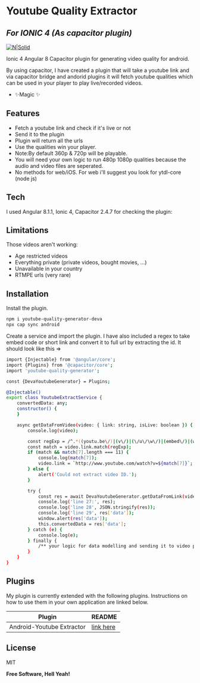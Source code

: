 # Youtube Quality Extractor
## _For IONIC 4 (As capacitor plugin)_

[![N|Solid](https://cldup.com/dTxpPi9lDf.thumb.png)](https://nodesource.com/products/nsolid)

Ionic 4 Angular 8 Capacitor plugin for generating video quality for android.

By using capacitor, I have created a plugin that will take a youtube link and via capacitor bridge and andorid plugins it will fetch youtube qualities which can be used in your player to play live/recorded videos.

- ✨Magic ✨

## Features

- Fetch a youtube link and check if it's live or not
- Send it to the plugin
- Plugin will return all the urls
- Use the qualities win your player.
- Note:By default 360p & 720p will be playable.
- You will need your own logic to run 480p 1080p qualities because the audio and video files are seperated.
- No methods for web/iOS. For web i'll suggest you look for ytdl-core (node js)


## Tech

I used Angular 8.1.1, Ionic 4, Capacitor 2.4.7 for checking the plugin:

## Limitations
Those videos aren't working:

- Age restricted videos
- Everything private (private videos, bought movies, ...)
- Unavailable in your country
- RTMPE urls (very rare)

## Installation


Install the plugin.

```sh
npm i youtube-quality-generator-deva
npx cap sync android
```

Create a service and import the plugin. I have also included a regex to take embed code or short link and convert it to full url by extracting the id. It should look like this =>

```sh
import {Injectable} from '@angular/core';
import {Plugins} from '@capacitor/core';
import 'youtube-quality-generator';

const {DevaYoutubeGenerator} = Plugins;

@Injectable()
export class YoutubeExtractService {
    convertedData: any;
    constructor() {
    }

    async getDataFromVideo(video: { link: string, isLive: boolean }) {
        console.log(video);

        const regExp = /^.*((youtu.be\/)|(v\/)|(\/u\/\w\/)|(embed\/)|(watch\?))\??v?=?([^#\&\?]*).*/;
        const match = video.link.match(regExp);
        if (match && match[7].length === 11) {
            console.log(match[7]);
            video.link = `http://www.youtube.com/watch?v=${match[7]}`;
        } else {
            alert('Could not extract video ID.');
        }

        try {
            const res = await DevaYoutubeGenerator.getDataFromLink(video);
            console.log('line 27:', res);
            console.log('line 28', JSON.stringify(res));
            console.log('line 29', res['data']);
            window.alert(res['data']);
            this.convertedData = res['data'];
        } catch (e) {
            console.log(e);
        } finally {
            /** your logic for data modelling and sending it to video player***/
        }
    }
}

```

## Plugins

My plugin is currently extended with the following plugins.
Instructions on how to use them in your own application are linked below.

| Plugin | README |
| ------ | ------ |
| Android-Youtube Extractor | [link here][PlDb] |



## License

MIT

**Free Software, Hell Yeah!**

[//]: # (These are reference links used in the body of this note and get stripped out when the markdown processor does its job. There is no need to format nicely because it shouldn't be seen. Thanks SO - http://stackoverflow.com/questions/4823468/store-comments-in-markdown-syntax)


[PlDb]: <https://github.com/HaarigerHarald/android-youtubeExtractor>
  
